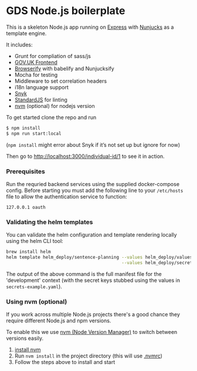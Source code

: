 # GDS Node.js boilerplate

This is a skeleton Node.js app running on [Express] with [Nunjucks] as a template engine.

It includes:
- Grunt for compliation of sass/js
- [GOV.UK Frontend]
- [Browserify] with babelify and Nunjucksify
- Mocha for testing
- Middleware to set correlation headers
- i18n language support
- [Snyk]
- [StandardJS] for linting
- [nvm] (optional) for nodejs version

To get started clone the repo and run

``` bash
$ npm install
$ npm run start:local
```
(`npm install` might error about Snyk if it’s not set up but ignore for now)

Then go to [http://localhost:3000/individual-id/1](http://localhost:3000/individual-id/1) to see it in action.

### Prerequisites

Run the requried backend services using the supplied docker-compose config. Before starting you must add the following line to your `/etc/hosts` file to allow the authentication service to function:

```
127.0.0.1 oauth
```

### Validating the helm templates

You can validate the helm configuration and template rendering locally using the helm CLI tool:

```bash
brew install helm
helm template helm_deploy/sentence-planning --values helm_deploy/values-development.yaml \
                                            --values helm_deploy/secrets-example.yaml
```

The output of the above command is the full manifest file for the 'development' context (with the secret keys stubbed using the values in `secrets-example.yaml`).

### Using nvm (optional)
If you work across multiple Node.js projects there's a good chance they require different Node.js and npm versions.

To enable this we use [nvm (Node Version Manager)](https://github.com/creationix/nvm) to switch between versions easily.

1. [install nvm](https://github.com/creationix/nvm#installation)
2. Run `nvm install` in the project directory (this will use [.nvmrc](/../../.nvmrc))
3. Follow the steps above to install and start

[Express]: https://expressjs.com/
[Nunjucks]: https://mozilla.github.io/nunjucks/
[Snyk]: https://snyk.io/
[GOV.UK Frontend]: https://design-system.service.gov.uk/
[Browserify]: http://browserify.org/
[StandardJS]: https://standardjs.com/
[nvm]: https://github.com/creationix/nvm

